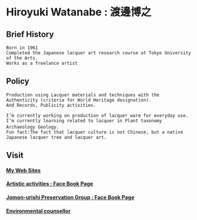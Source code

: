 # Hiroyuki Watanabe : 渡邊博之

## Brief History
```
Born in 1961
Completed the Japanese lacquer art research course at Tokyo University of the Arts.
Works as a freelance artist
```

## Policy
```
Production using Lacquer materials and techniques with the Authenticity (criteria for World Heritage designation).
And Records, Publicity activities.    

I’m currently working on production of lacquer ware for everyday use.
I’m currently learning related to lacquer in Plant taxonomy Archaeology Geology.　
Fun fact:The fact that lacquer culture is not Chinese, but a native Japanese lacquer tree and lacquer art.
```
## Visit
#### [My Web Sites](https://urushi-watanabe.com)
#### [Artistic activities : Face Book Page](https://www.facebook.com/urawa.urushi.watanabe)
#### [Jomon-urishi Preservation Group : Face Book Page](https://www.facebook.com/jomonurushi)
#### [Environmental counsellor](https://edu.env.go.jp/counsel/list/detail.php?id=1998203001&sort=new&p=1&d[n]=%E6%B8%A1%E8%BE%BA%E3%80%80%E5%8D%9A%E4%B9%8B)
